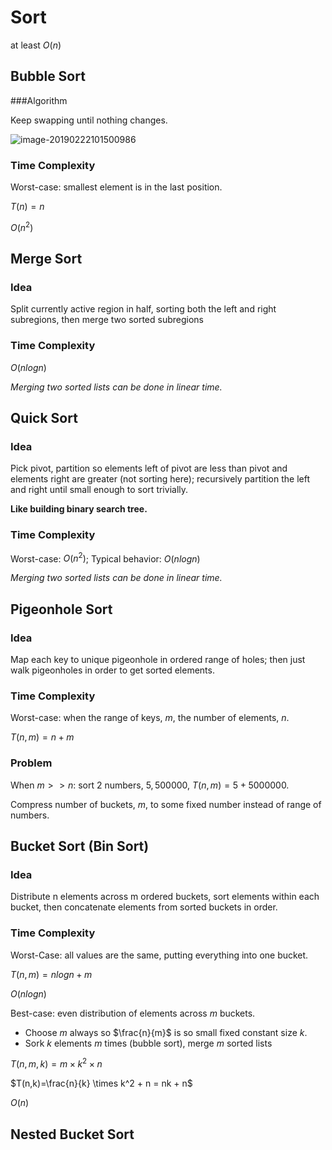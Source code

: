 # Sort

at least $O(n)$

## Bubble Sort

###Algorithm

Keep swapping until nothing changes.

![image-20190222101500986](/Users/crystal/dataScientistNotes/Algorithm/image/bubble_sort.png)

### Time Complexity

Worst-case: smallest element is in the last position.

$T(n) = n$

$O(n^2)$

## Merge Sort

### Idea

Split currently active region in half, sorting both the left and right subregions, then merge two sorted subregions

### Time Complexity

$O(nlogn)$

*Merging two sorted lists can be done in linear time.*

## Quick Sort

### Idea

Pick pivot, partition so elements left of pivot are less than pivot and elements right are greater (not sorting here); recursively partition the left and right until small enough to sort trivially.

**Like building binary search tree.**



### Time Complexity

Worst-case: $O(n^2)$; Typical behavior: $O(nlogn)$

*Merging two sorted lists can be done in linear time.*

## Pigeonhole Sort

### Idea

Map each key to unique pigeonhole in ordered range of holes; then just walk pigeonholes in order to get sorted elements.

### Time Complexity

Worst-case: when the range of keys, $m$, the number of elements, $n$.

$T(n,m) = n+m$

### Problem

When $m >> n$: sort 2 numbers, $5, 500000$, $T(n,m) = 5+5000000$.

Compress number of buckets, $m$, to some fixed number instead of range of numbers.

## Bucket Sort (Bin Sort)

### Idea

Distribute n elements across m ordered buckets, sort elements within each bucket, then concatenate elements from sorted buckets in order.

### Time Complexity

Worst-Case: all values are the same, putting everything into one bucket.

$T(n,m)=nlogn+m$

$O(nlogn)​$

Best-case: even distribution of elements across $m$ buckets.

* Choose $m$ always so $\frac{n}{m}$ is so small fixed constant size $k$.
* Sork $k$ elements $m$ times (bubble sort), merge $m$ sorted lists

$T(n,m,k)=m\times k^2 \times n$

$T(n,k)=\frac{n}{k} \times k^2 + n = nk + n$

$O(n)​$

## Nested Bucket Sort

